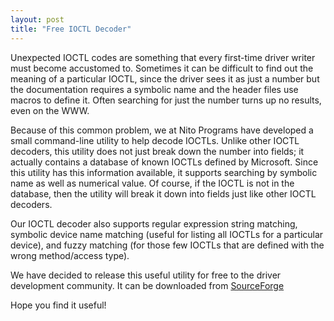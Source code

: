 ```yaml
---
layout: post
title: "Free IOCTL Decoder"
---
```

Unexpected IOCTL codes are something that every first-time driver writer must become accustomed to. Sometimes it can be difficult to find out the meaning of a particular IOCTL, since the driver sees it as just a number but the documentation requires a symbolic name and the header files use macros to define it. Often searching for just the number turns up no results, even on the WWW.

Because of this common problem, we at Nito Programs have developed a small command-line utility to help decode IOCTLs. Unlike other IOCTL decoders, this utility does not just break down the number into fields; it actually contains a database of known IOCTLs defined by Microsoft. Since this utility has this information available, it supports searching by symbolic name as well as numerical value. Of course, if the IOCTL is not in the database, then the utility will break it down into fields just like other IOCTL decoders.

Our IOCTL decoder also supports regular expression string matching, symbolic device name matching (useful for listing all IOCTLs for a particular device), and fuzzy matching (for those few IOCTLs that are defined with the wrong method/access type).

We have decided to release this useful utility for free to the driver development community. It can be downloaded from 
[SourceForge](http://sourceforge.net/project/showfiles.php?group_id=213700&package_id=279739)

Hope you find it useful!

